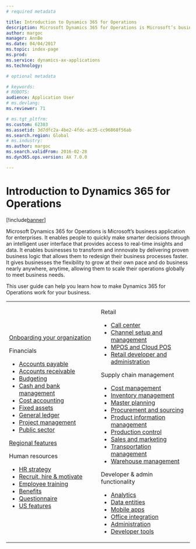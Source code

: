 ```yaml
---
# required metadata

title: Introduction to Dynamics 365 for Operations
description: Microsoft Dynamics 365 for Operations is Microsoft’s business application for enterprises. This page helps you learn and get start using the product. 
author: margoc
manager: AnnBe
ms.date: 04/04/2017
ms.topic: index-page
ms.prod: 
ms.service: dynamics-ax-applications
ms.technology: 

# optional metadata

# keywords: 
# ROBOTS: 
audience: Application User
# ms.devlang: 
ms.reviewer: 71

# ms.tgt_pltfrm: 
ms.custom: 62303
ms.assetid: 3d7dfc2a-4be2-4fdc-ac35-cc96868f56ab
ms.search.region: Global
# ms.industry: 
ms.author: margoc
ms.search.validFrom: 2016-02-28
ms.dyn365.ops.version: AX 7.0.0

---
```

# Introduction to Dynamics 365 for Operations

[!include[banner](includes/banner.md)]

Microsoft Dynamics 365 for Operations is Microsoft’s business application for enterprises. It enables people to quickly make smarter decisions through an intelligent user interface that provides access to real-time insights and data. It enables businesses to transform and innnovate by delivering proven business logic that allows them to redesign their business processes faster. It gives businesses the flexibility to grow at their own pace and do business nearly anywhere, anytime, allowing them to scale their operations globally to meet business needs. 

This user guide can help you learn how to make Dynamics 365 for Operations work for your business.    

<table>
<colgroup>
<col width="50%" />
<col width="50%" />
</colgroup>
<tbody>
<tr class="odd">
<td><p><a href="docs.microsoft.com/dynamics365/unified-operations/fin-and-ops/get-started/onboarding-home.md">Onboarding your organization</a></p>
<p>Financials</p>
<ul><li><a href="docs.microsoft.com/dynamics365/unified-operations/financials/accounts-payable/accounts-payable.md">Accounts payable</a></li>
<li><a href="docs.microsoft.com/dynamics365/unified-operations/financials/accounts-receivable/accounts-receivable.md">Accounts receivable</a></li>
<li><a href="docs.microsoft.com/dynamics365/unified-operations/financials/budgeting/budgeting-overview.md">Budgeting</a></li>
<li><a href="docs.microsoft.com/dynamics365/unified-operations/financials/cash-bank-management/cash-bank-management.md">Cash and bank management</a></li>
<li><a href="docs.microsoft.com/dynamics365/unified-operations/financials/cost-accounting/cost-accounting-home-page.md">Cost accounting</a></li>
<li><a href="docs.microsoft.com/dynamics365/unified-operations/financials/fixed-assets/fixed-assets.md">Fixed assets</a></li>
<li><a href="docs.microsoft.com/dynamics365/unified-operations/financials/general-ledger/general-ledger.md">General ledger</a></li>
<li><a href="docs.microsoft.com/dynamics365/unified-operations/financials/project-management/overview-project-management-accounting.md">Project management</a></li>
<li><a href="docs.microsoft.com/dynamics365/unified-operations/financials/public-sector/public-sector-functionality.md">Public sector</a></li></ul>
<p><a href="docs.microsoft.com/dynamics365/unified-operations/dev-itpro/lcs-solutions/country-region.md">Regional features</a></p>
<p>Human resources</p>
   <ul>
  <li><a href="docs.microsoft.com/dynamics365/unified-operations/talent/departments-jobs-positions.md">HR strategy</a></li>
  <li><a href="docs.microsoft.com/dynamics365/unified-operations/talent/manage-recruiting-process.md">Recruit, hire & motivate</a></li>
  <li><a href="docs.microsoft.com/dynamics365/unified-operations/talent/performance-management-overview.md">Employee training</a></li>
  <li><a href="docs.microsoft.com/dynamics365/unified-operations/talent/manage-benefit-program.md">Benefits</a></li>
  <li><a href="docs.microsoft.com/dynamics365/unified-operations/talent/questionnaires.md">Questionnaire</a></li>
  <li><a href="docs.microsoft.com/dynamics365/unified-operations/talent/localizations/noam-usa-payroll.md">US features</a></li>
</ul></td>
  <td>
  <p>Retail</p>
  <ul>
<li><a href="docs.microsoft.com/dynamics365/unified-operations/retail/call-center-functionality.md">Call center</a></li>
  <li><a href="docs.microsoft.com/dynamics365/unified-operations/retail/define-maintain-retail-channels.md">Channel setup and management</a></li>
  <li><a href="docs.microsoft.com/dynamics365/unified-operations/retail/define-maintain-channel-clients-registers-hw-stations.md">MPOS and Cloud POS</a></li>
  <li><a href="docs.microsoft.com/dynamics365/unified-operations/retail/dev-itpro/dev-retail-home-page.md">Retail developer and administration </a></li></ul>
  <p>Supply chain management</p>
<ul>
<li><a href="docs.microsoft.com/dynamics365/unified-operations/supply-chain/cost-management/costing-sheets.md">Cost management</a></li>
  <li><a href="docs.microsoft.com/dynamics365/unified-operations/supply-chain/inventory/inventory-locations.md">Inventory management</a></li>
  <li><a href="docs.microsoft.com/dynamics365/unified-operations/supply-chain/master-planning/master-plans.md">Master planning</a></li>
  <li><a href="docs.microsoft.com/dynamics365/unified-operations/supply-chain/procurement/procurement-sourcing-overview.md">Procurement and sourcing</a></li>
  <li><a href="docs.microsoft.com/dynamics365/unified-operations/supply-chain/pim/set-up-maintain-product-configuration-model.md">Product information management</a></li>
  <li><a href="docs.microsoft.com/dynamics365/unified-operations/supply-chain/production-control/create-production-orders">Production control</a></li>
  <li><a href="docs.microsoft.com/dynamics365/unified-operations/supply-chain/sales-marketing/overview-sales-marketing.md">Sales and marketing</a></li>
  <li><a href="docs.microsoft.com/dynamics365/unified-operations/supply-chain/transportation/transportation-management-overview.md">Transportation management</a></li>
  <li><a href="docs.microsoft.com/dynamics365/unified-operations/supply-chain/warehousing/warehouse-configuration.md">Warehouse management</a></li></ul>
  <p>Developer & admin functionality</p>
  <ul><li><a href="docs.microsoft.com/dynamics365/unified-operations/dev-itpro/analytics/analytics.md">Analytics</a></li>
  <li><a href="docs.microsoft.com/dynamics365/unified-operations/dev-itpro/data-entities/data-entities.md">Data entities</a></li>
  <li><a href="docs.microsoft.com/dynamics365/unified-operations/dev-itpro/mobile-apps/mobile-platform.md">Mobile apps</a></li>
  <li><a href="docs.microsoft.com/dynamics365/unified-operations/dev-itpro/office-integration/office-integration.md">Office integration</a></li>
  <li><a href="docs.microsoft.com/dynamics365/unified-operations/dev-itpro/sysadmin/system-administration-home-page.md">Administration</a></li>
  <li><a href="docs.microsoft.com/dynamics365/unified-operations/dev-itpro/dev-tools/developer-home-page.md">Developer tools</a></li></ul></td>
</tr>
</tbody>
</table>


